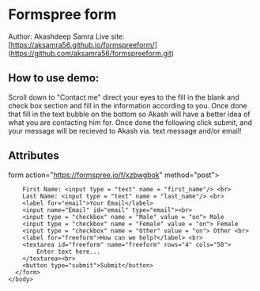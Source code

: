 # Formspree form
Author: Akashdeep Samra
Live site: [https://aksamra56.github.io/formspreeform/] (https://github.com/aksamra56/formspreeform.git)
## How to use demo:
Scroll down to "Contact me" direct your eyes to the fill in the blank and check box section and fill in the information according to you. Once done that fill in the text bubble on the bottom so Akash will have a better idea of what you are contacting him for. Once done the following click submit, and your message will be recieved to Akash via. text message and/or email!
## Attributes
form action="https://formspree.io/f/xzbwgbok" method="post">
		
        First Name: <input type = "text" name = "first_name"/> <br>
        Last Name: <input type = "text" name = "last_name"/> <br>
        <label for="email">Your Email</label>
        <input name="Email" id="email" type="email"><br>
        <input type = "checkbox" name = "Male" value = "on"> Male
        <input type = "checkbox" name = "Female" value = "on"> Female 
        <input type = "checkbox" name = "Other" value = "on"> Other <br>
        <label for="freeform">How can we help?</label> <br>
        <textarea id="freeform" name="freeform" rows="4" cols="50">
            Enter text here...
        </textarea><br>
		<button type="submit">Submit</button>
	  </form>
	</body>
</html>
